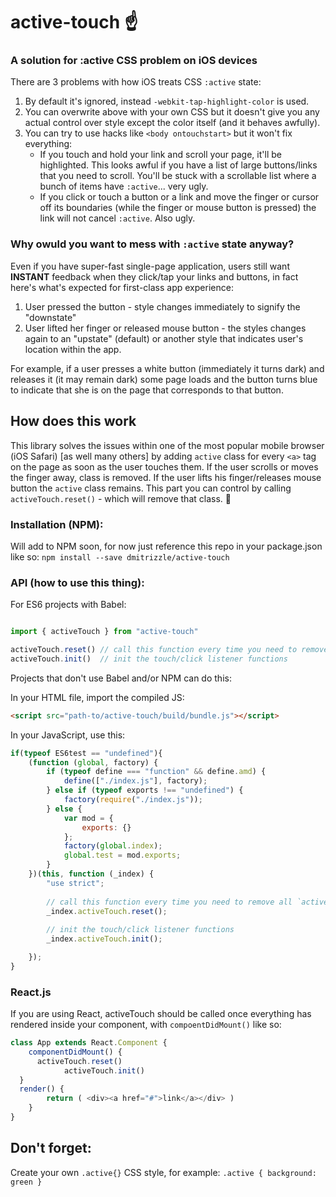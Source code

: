 # active-touch ☝️
### A solution for :active CSS problem on iOS devices

There are 3 problems with how iOS treats CSS `:active` state:
1. By default it's ignored, instead `-webkit-tap-highlight-color` is used.
1. You can overwrite above with your own CSS but it doesn't give you any actual control over style except the color itself (and it behaves awfully).
1. You can try to use hacks like `<body ontouchstart>` but it won't fix everything:
	* If you touch and hold your link and scroll your page, it'll be highlighted. This looks awful if you have a list of large buttons/links that you need to scroll. You'll be stuck with a scrollable list where a bunch of items have `:active`... very ugly.
	* If you click or touch a button or a link and move the finger or cursor off its boundaries (while the finger or mouse button is pressed) the link will not cancel `:active`. Also ugly.

### Why owuld you want to mess with `:active` state anyway?
Even if you have super-fast single-page application, users still want **INSTANT** feedback when they click/tap your links and buttons, in fact here's what's expected for first-class app experience:
1. User pressed the button - style changes immediately to signify the "downstate"
1. User lifted her finger or released mouse button - the styles changes again to an "upstate" (default) or another style that indicates user's location within the app.

For example, if a user presses a white button (immediately it turns dark) and releases it (it may remain dark) some page loads and the button turns blue to indicate that she is on the page that corresponds to that button.

## How does this work
This library solves the issues within one of the most popular mobile browser (iOS Safari) [as well many others] by adding `active` class for every `<a>` tag on the page as soon as the user touches them. If the user scrolls or moves the finger away, class is removed. If the user lifts his finger/releases mouse button the `active` class remains. This part you can control by calling `activeTouch.reset()` - which will remove that class. 🎉

### Installation (NPM):
Will add to NPM soon, for now just reference this repo in your package.json like so:
`npm install --save dmitrizzle/active-touch`

### API (how to use this thing):
For ES6 projects with Babel:

```javascript

import { activeTouch } from "active-touch"

activeTouch.reset() // call this function every time you need to remove all `active` classes (like when new page is loaded)
activeTouch.init()	// init the touch/click listener functions

```

Projects that don't use Babel and/or NPM can do this:

In your HTML file, import the compiled JS:
```html
<script src="path-to/active-touch/build/bundle.js"></script>
```

In your JavaScript, use this:
```javascript
if(typeof ES6test == "undefined"){
	(function (global, factory) {
		if (typeof define === "function" && define.amd) {
			define(["./index.js"], factory);
		} else if (typeof exports !== "undefined") {
			factory(require("./index.js"));
		} else {
			var mod = {
				exports: {}
			};
			factory(global.index);
			global.test = mod.exports;
		}
	})(this, function (_index) {
		"use strict";
		
		// call this function every time you need to remove all `active` classes (like when new page is loaded)
		_index.activeTouch.reset(); 
		
		// init the touch/click listener functions
		_index.activeTouch.init();

	});
}
```
### React.js
If you are using React, activeTouch should be called once everything has rendered inside your component, with `compoentDidMount()` like so:
```javascript
class App extends React.Component {
	componentDidMount() {
      activeTouch.reset()
	 		activeTouch.init()
  }
  render() {
		return ( <div><a href="#">link</a></div> )
	}
}
```

## Don't forget:
Create your own `.active{}` CSS style, for example: `.active { background: green }`

